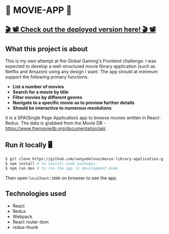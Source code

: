 
                     

# 🎥 MOVIE-APP 🎥 
## [ 🎬 📽 Check out the deployed version here! 🎬 📽](https://gallant-brattain-9ebaeb.netlify.com/)
## What this project is about
This is my own attempt at the Global Gaming's Frontend challenge. I was expected to develop a well-structured movie library application (such as Netflix and Amazon) using any design I want. The app should at minimum support the following primary functions:
- **List a number of movies**
- **Search for a movie by title**
- **Filter movies by different genres**
- **Navigate to a specific movie as to preview further details**
- **Should be interactive to numerous resolutions**

It is a SPA(Single Page Application) app to browse movies written in React-Redux.
The data is grabbed from the Movie DB - https://www.themoviedb.org/documentation/api.


## Run it locally 🖥
```bash
$ git clone https://github.com/vanyadelova/movie-library-application.git
$ npm install # to install node packages.
$ npm run dev # to run the app in development mode
```
Then open `localhost:3000` on browser to see the app.


## Technologies used

- React
- Redux
- Webpack
- React router dom
- redux-thunk





